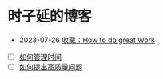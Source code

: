 # 时子延的博客

- 2023-07-26 [收藏：How to do great Work](https://github.com/AWSzyAI/favorite/blob/main/How_to_do_great_work.md)
- [ ] [如何管理时间](How_to_manage_your_time.md)
- [ ] [如何提出高质量问题](How_to_ask_questions.md)
